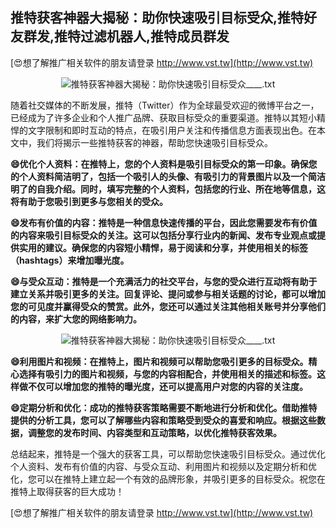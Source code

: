 ## **推特获客神器大揭秘：助你快速吸引目标受众,推特好友群发,推特过滤机器人,推特成员群发**

[😍想了解推广相关软件的朋友请登录 http://www.vst.tw](http://www.vst.tw)

 <center><img src="https://vst.tw/MP4/tuiguang/png/8.png" alt="推特获客神器大揭秘：助你快速吸引目标受众____.txt"></center>

随着社交媒体的不断发展，推特（Twitter）作为全球最受欢迎的微博平台之一，已经成为了许多企业和个人推广品牌、获取目标受众的重要渠道。推特以其短小精悍的文字限制和即时互动的特点，在吸引用户关注和传播信息方面表现出色。在本文中，我们将揭示一些推特获客的神器，帮助您快速吸引目标受众。

**😄优化个人资料：在推特上，您的个人资料是吸引目标受众的第一印象。确保您的个人资料简洁明了，包括一个吸引人的头像、有吸引力的背景图片以及一个简洁明了的自我介绍。同时，填写完整的个人资料，包括您的行业、所在地等信息，这将有助于您吸引到更多与您相关的受众。**

**😄发布有价值的内容：推特是一种信息快速传播的平台，因此您需要发布有价值的内容来吸引目标受众的关注。这可以包括分享行业内的新闻、发布专业观点或提供实用的建议。确保您的内容短小精悍，易于阅读和分享，并使用相关的标签（hashtags）来增加曝光度。**

**😄与受众互动：推特是一个充满活力的社交平台，与您的受众进行互动将有助于建立关系并吸引更多的关注。回复评论、提问或参与相关话题的讨论，都可以增加您的可见度并赢得受众的赞赏。此外，您还可以通过关注其他相关账号并分享他们的内容，来扩大您的网络影响力。**

 <center><img src="https://vst.tw/MP4/tuiguang/png/6.png" alt="推特获客神器大揭秘：助你快速吸引目标受众____.txt"></center>

**😄利用图片和视频：在推特上，图片和视频可以帮助您吸引更多的目标受众。精心选择有吸引力的图片和视频，与您的内容相配合，并使用相关的描述和标签。这样做不仅可以增加您的推特的曝光度，还可以提高用户对您的内容的关注度。**

**😄定期分析和优化：成功的推特获客策略需要不断地进行分析和优化。借助推特提供的分析工具，您可以了解哪些内容和策略受到受众的喜爱和响应。根据这些数据，调整您的发布时间、内容类型和互动策略，以优化推特获客效果。**

总结起来，推特是一个强大的获客工具，可以帮助您快速吸引目标受众。通过优化个人资料、发布有价值的内容、与受众互动、利用图片和视频以及定期分析和优化，您可以在推特上建立起一个有效的品牌形象，并吸引更多的目标受众。祝您在推特上取得获客的巨大成功！

[😍想了解推广相关软件的朋友请登录 http://www.vst.tw](http://www.vst.tw)



